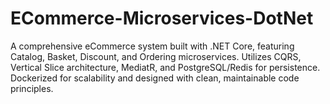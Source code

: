 # ECommerce-Microservices-DotNet
A comprehensive eCommerce system built with .NET Core, featuring Catalog, Basket, Discount, and Ordering microservices. Utilizes CQRS, Vertical Slice architecture, MediatR, and PostgreSQL/Redis for persistence. Dockerized for scalability and designed with clean, maintainable code principles.
